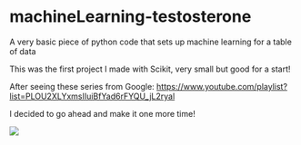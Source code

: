 # machineLearning-testosterone
A very basic piece of python code that sets up machine learning for a table of data

This was the first project I made with Scikit, very small but good for a start!

After seeing these series from Google:
https://www.youtube.com/playlist?list=PLOU2XLYxmsIIuiBfYad6rFYQU_jL2ryal

I decided to go ahead and make it one more time!

<img src="https://github.com/theiliad/machineLearning-testosterone/blob/master/screenshot.gif?raw=true" />
